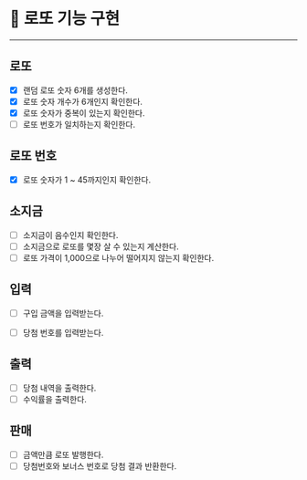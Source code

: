 
# 🎱 로또 기능 구현

---

## 로또

- [x] 랜덤 로또 숫자 6개를 생성한다.
- [x] 로또 숫자 개수가 6개인지 확인한다.
- [x] 로또 숫자가 중복이 있는지 확인한다.
- [ ] 로또 번호가 일치하는지 확인한다.

## 로또 번호

- [x] 로또 숫자가 1 ~ 45까지인지 확인한다.

## 소지금

- [ ] 소지금이 음수인지 확인한다.
- [ ] 소지금으로 로또를 몇장 살 수 있는지 계산한다.
- [ ] 로또 가격이 1,000으로 나누어 떨어지지 않는지 확인한다.

## 입력

- [ ] 구입 금액을 입력받는다.
- [ ] 당첨 번호를 입력받는다.


## 출력

- [ ] 당첨 내역을 출력한다.
- [ ] 수익률을 출력한다.

## 판매

- [ ] 금액만큼 로또 발행한다.
- [ ] 당첨번호와 보너스 번호로 당첨 결과 반환한다.